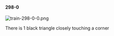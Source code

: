 #### 298-0
![train-298-0-0.png](https://github.com/lil-lab/nlvr/raw/master/nlvr/train/images/63/train-298-0-0.png "train-298-0-0.png")

There is 1  black triangle closely touching a corner
